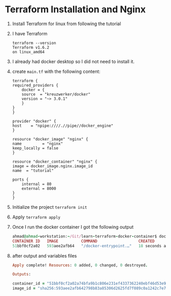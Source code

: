# Terraform Installation and Nginx
1. Install Terraform for linux from following the tutorial 
2. I have Terraform 
    ```
    terraform --version
    Terraform v1.6.2
    on linux_amd64
    ```
3. I already had docker desktop so I did not need to install it.
4. create ```main.tf``` with the following content: 
    ```console
    terraform {
    required_providers {
        docker = {
        source  = "kreuzwerker/docker"
        version = "~> 3.0.1"
        }
    }
    }

    provider "docker" {
    host    = "npipe:////.//pipe//docker_engine"
    }

    resource "docker_image" "nginx" {
    name         = "nginx"
    keep_locally = false
    }

    resource "docker_container" "nginx" {
    image = docker_image.nginx.image_id
    name  = "tutorial"

    ports {
        internal = 80
        external = 8000
    }
    }
    ```
5. Initialize the project ```terraform init```

6. Apply ```terraform apply```

7. Once I run the docker container I got the following output
    ```Ruby
    ahmad@ahmad-workstation:~/Git/learn-terraform-docker-container$ docker ps 
    CONTAINER ID   IMAGE          COMMAND                  CREATED          STATUS          PORTS                  NAMES
    51bbf0cf2a02   593aee2afb64   "/docker-entrypoint.…"   18 seconds ago   Up 17 seconds   0.0.0.0:8000->80/tcp   tutorial
    ```

8. after output and variables files 
    ```Ruby 
    Apply complete! Resources: 0 added, 0 changed, 0 destroyed.

    Outputs:

    container_id = "51bbf0cf2a02a74bfa9b1c806e231ef4337362240ebf46d53e99014afb8a529a"
    image_id = "sha256:593aee2afb642798b83a85306d2625fd7f089c0a1242c7e75a237846d80aa2a0nginx"
    ```
